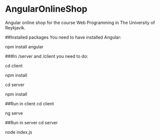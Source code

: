 # AngularOnlineShop
Angular online shop for the course Web Programming in The University of Reykjavík.

##Installed packages
You need to have installed Angular:

npm install angular


###In /server and /client you need to do:

cd client

npm install


cd server

npm install


##Run in client
cd client

ng serve


##Run in server
cd server

node index.js
